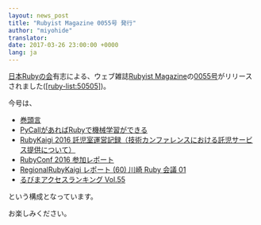 ```yaml
---
layout: news_post
title: "Rubyist Magazine 0055号 発行"
author: "miyohide"
translator:
date: 2017-03-26 23:00:00 +0000
lang: ja
---
```


[日本Rubyの会][1]有志による、ウェブ雑誌[Rubyist Magazine][2]の[0055号][3]がリリースされました([\[ruby-list:50505\]][4])。

今号は、

* [巻頭言](http://magazine.rubyist.net/?0055-ForeWord)
* [PyCallがあればRubyで機械学習ができる](http://magazine.rubyist.net/?0055-pycall)
* [RubyKaigi 2016 託児室運営記録（技術カンファレンスにおける託児サービス提供について）](http://magazine.rubyist.net/?0055-RubyKaigi2016Nursery)
* [RubyConf 2016 参加レポート](http://magazine.rubyist.net/?0055-RubyConf2016Report)
* [RegionalRubyKaigi レポート (60) 川崎 Ruby 会議 01](http://magazine.rubyist.net/?0055-KawasakiRubyKaigi01Report)
* [るびまアクセスランキング Vol.55](http://magazine.rubyist.net/?0055-RubyistMagazineRanking)

という構成となっています。

お楽しみください。

[1]: http://ruby-no-kai.org
[2]: http://magazine.rubyist.net/
[3]: http://magazine.rubyist.net/?0055
[4]: http://blade.nagaokaut.ac.jp/cgi-bin/scat.rb/ruby/ruby-list/50505
